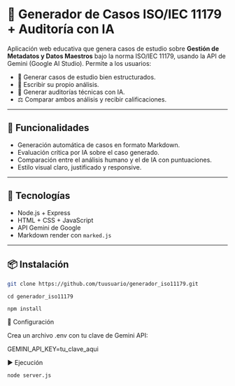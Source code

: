 # 🧾 Generador de Casos ISO/IEC 11179 + Auditoría con IA

Aplicación web educativa que genera casos de estudio sobre **Gestión de Metadatos y Datos Maestros** bajo la norma ISO/IEC 11179, usando la API de Gemini (Google AI Studio). Permite a los usuarios:

- 🧠 Generar casos de estudio bien estructurados.
- 📝 Escribir su propio análisis.
- 🤖 Generar auditorías técnicas con IA.
- ⚖️ Comparar ambos análisis y recibir calificaciones.

---

## 🚀 Funcionalidades

- Generación automática de casos en formato Markdown.
- Evaluación crítica por IA sobre el caso generado.
- Comparación entre el análisis humano y el de IA con puntuaciones.
- Estilo visual claro, justificado y responsive.

---

## 🔧 Tecnologías

- Node.js + Express
- HTML + CSS + JavaScript
- API Gemini de Google
- Markdown render con `marked.js`

---

## 📦 Instalación

```bash
git clone https://github.com/tuusuario/generador_iso11179.git
```
```
cd generador_iso11179
```
```
npm install
```

🔐 Configuración

Crea un archivo .env con tu clave de Gemini API:

GEMINI_API_KEY=tu_clave_aqui


▶️ Ejecución
```
node server.js
```
